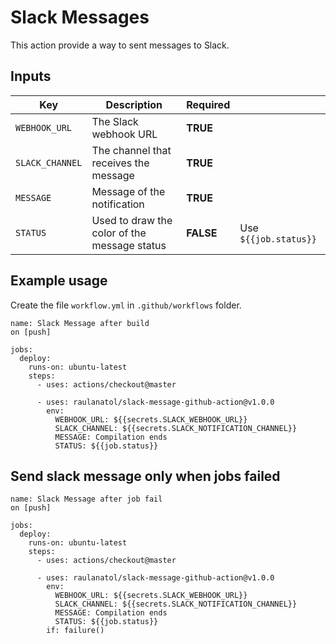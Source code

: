 # Slack Messages

This action provide a way to sent messages to Slack.

## Inputs

| Key | Description | Required |    |
| --- | ----------- | -------- | -- |
| `WEBHOOK_URL` | The Slack webhook URL | **TRUE** | |
| `SLACK_CHANNEL` | The channel that receives the message | **TRUE** | |
| `MESSAGE` | Message of the notification | **TRUE** | |
| `STATUS` | Used to draw the color of the message status | **FALSE** | Use `${{job.status}}` |

## Example usage

Create the file `workflow.yml` in `.github/workflows` folder. 

```
name: Slack Message after build
on [push]

jobs:
  deploy:
    runs-on: ubuntu-latest
    steps:
      - uses: actions/checkout@master

      - uses: raulanatol/slack-message-github-action@v1.0.0
        env:
          WEBHOOK_URL: ${{secrets.SLACK_WEBHOOK_URL}}
          SLACK_CHANNEL: ${{secrets.SLACK_NOTIFICATION_CHANNEL}}
          MESSAGE: Compilation ends
          STATUS: ${{job.status}}
```

## Send slack message only when jobs failed


```
name: Slack Message after job fail
on [push]

jobs:
  deploy:
    runs-on: ubuntu-latest
    steps:
      - uses: actions/checkout@master

      - uses: raulanatol/slack-message-github-action@v1.0.0
        env:
          WEBHOOK_URL: ${{secrets.SLACK_WEBHOOK_URL}}
          SLACK_CHANNEL: ${{secrets.SLACK_NOTIFICATION_CHANNEL}}
          MESSAGE: Compilation ends
          STATUS: ${{job.status}}
        if: failure()
```

